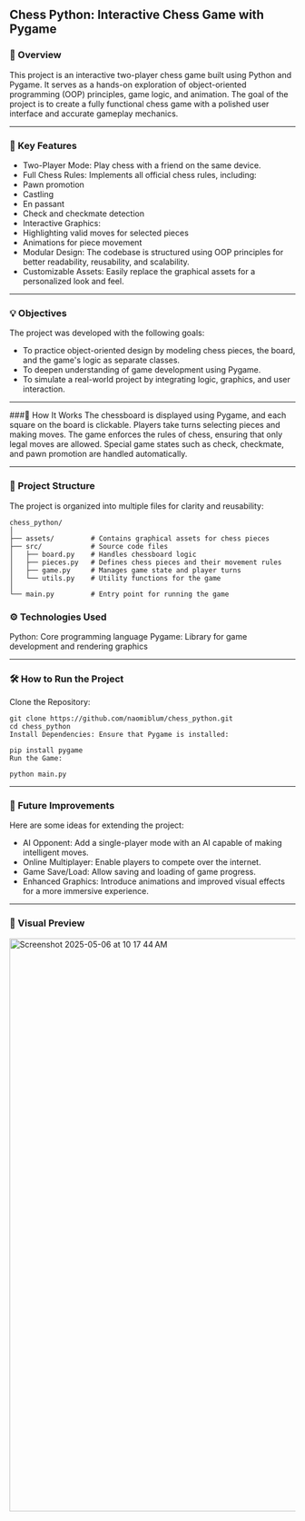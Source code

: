 ## Chess Python: Interactive Chess Game with Pygame

### 🌟 Overview
This project is an interactive two-player chess game built using Python and Pygame. 
It serves as a hands-on exploration of object-oriented programming (OOP) principles, game logic, and animation. 
The goal of the project is to create a fully functional chess game with a polished user interface and accurate gameplay mechanics.

---

### 🎯 Key Features
- Two-Player Mode: Play chess with a friend on the same device.
- Full Chess Rules: Implements all official chess rules, including:
- Pawn promotion
- Castling
- En passant
- Check and checkmate detection
- Interactive Graphics:
- Highlighting valid moves for selected pieces
- Animations for piece movement
- Modular Design: The codebase is structured using OOP principles for better readability, reusability, and scalability.
- Customizable Assets: Easily replace the graphical assets for a personalized look and feel.

---

### 💡 Objectives
The project was developed with the following goals:

- To practice object-oriented design by modeling chess pieces, the board, and the game's logic as separate classes.
- To deepen understanding of game development using Pygame.
- To simulate a real-world project by integrating logic, graphics, and user interaction.

---

###🚀 How It Works
The chessboard is displayed using Pygame, and each square on the board is clickable.
Players take turns selecting pieces and making moves.
The game enforces the rules of chess, ensuring that only legal moves are allowed.
Special game states such as check, checkmate, and pawn promotion are handled automatically.

---

### 📂 Project Structure
The project is organized into multiple files for clarity and reusability:
```
chess_python/
│
├── assets/         # Contains graphical assets for chess pieces
├── src/            # Source code files
│   ├── board.py    # Handles chessboard logic
│   ├── pieces.py   # Defines chess pieces and their movement rules
│   ├── game.py     # Manages game state and player turns
│   └── utils.py    # Utility functions for the game
│
└── main.py         # Entry point for running the game
```

### ⚙️ Technologies Used
Python: Core programming language
Pygame: Library for game development and rendering graphics

---

### 🛠️ How to Run the Project
Clone the Repository:

```
git clone https://github.com/naomiblum/chess_python.git
cd chess_python
Install Dependencies: Ensure that Pygame is installed:
```

```
pip install pygame
Run the Game:
```

```
python main.py
```

---

### 📝 Future Improvements
Here are some ideas for extending the project:

- AI Opponent: Add a single-player mode with an AI capable of making intelligent moves.
- Online Multiplayer: Enable players to compete over the internet.
- Game Save/Load: Allow saving and loading of game progress.
- Enhanced Graphics: Introduce animations and improved visual effects for a more immersive experience.

---

### 🎨 Visual Preview

<img width="1009" alt="Screenshot 2025-05-06 at 10 17 44 AM" src="https://github.com/user-attachments/assets/10c0fe9a-5252-4132-92a3-299b1cb906bf" />


